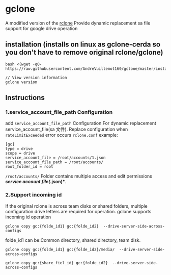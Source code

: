gclone  
====  
A modified version of the [rclone](//github.com/rclone/rclone)
Provide dynamic replacement sa file support for google drive operation

## installation (installs on linux as gclone-cerda so you don't have to remove original rclone/gclone)

```
bash <(wget -qO- https://raw.githubusercontent.com/AndreVuillemot160/gclone/master/install_linux)
```

```
// View version information
gclone version
```

## Instructions

### 1.service_account_file_path Configuration

add `service_account_file_path` Configuration.For dynamic replacement service_account_file(sa 文件). Replace configuration when `rateLimitExceeded` error occurs
`rclone.conf` example:

```
[gc]
type = drive
scope = drive
service_account_file = /root/accounts/1.json
service_account_file_path = /root/accounts/
root_folder_id = root
```

`/root/accounts/` Folder contains multiple access and edit permissions **_service account file(_.json)\***.

### 2.Support incoming id

If the original rclone is across team disks or shared folders, multiple configuration drive letters are required for operation.
gclone supports incoming id operation

```
gclone copy gc:{folde_id1} gc:{folde_id2}  --drive-server-side-across-configs
```

folde_id1 can be:Common directory, shared directory, team disk.

```
gclone copy gc:{folde_id1} gc:{folde_id2}/media/  --drive-server-side-across-configs

```

```
gclone copy gc:{share_fiel_id} gc:{folde_id2}  --drive-server-side-across-configs
```
